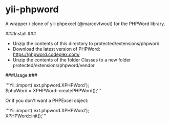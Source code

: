 yii-phpword
===========

A wrapper / clone of yii-phpexcel (@marcovtwout) for the PHPWord library.

###Install:###

- Unzip the contents of this directory to protected/extensions/phpword
- Download the latest version of PHPWord: https://phpword.codeplex.com/
- Unzip the contents of the folder Classes to a new folder protected/extensions/phpword/vendor

###Usage:###

'''Yii::import('ext.phpword.XPHPWord');      
$phpWord = XPHPWord::createPHPWord();'''

Or if you don't want a PHPExcel object:

'''Yii::import('ext.phpword.XPHPWord');      
XPHPWord::init();'''
